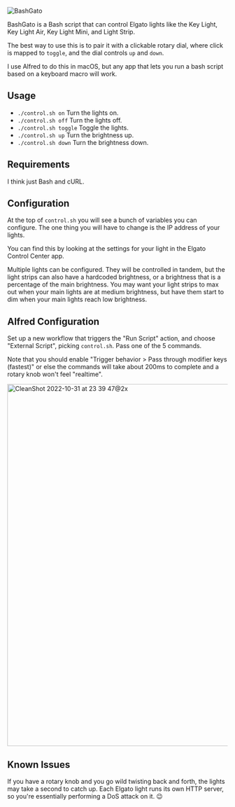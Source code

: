 ![BashGato](https://user-images.githubusercontent.com/353790/199152451-6f177acb-7621-4d39-ac08-bf56d9f6d572.png)

BashGato is a Bash script that can control Elgato lights like the Key Light, Key Light Air, Key Light Mini, and Light Strip.

The best way to use this is to pair it with a clickable rotary dial, where click is mapped to `toggle`, and the dial controls `up` and `down`.

I use Alfred to do this in macOS, but any app that lets you run a bash script based on a keyboard macro will work.

## Usage

- `./control.sh on` Turn the lights on.
- `./control.sh off` Turn the lights off.
- `./control.sh toggle` Toggle the lights.
- `./control.sh up` Turn the brightness up.
- `./control.sh down` Turn the brightness down.

## Requirements

I think just Bash and cURL.

## Configuration

At the top of `control.sh` you will see a bunch of variables you can configure. The one thing you will have to change is the IP address of your lights.

You can find this by looking at the settings for your light in the Elgato Control Center app.

Multiple lights can be configured. They will be controlled in tandem, but the light strips can also have a hardcoded brightness, or a brightness that is a percentage of the main brightness. You may want your light strips to max out when your main lights are at medium brightness, but have them start to dim when your main lights reach low brightness.

## Alfred Configuration

Set up a new workflow that triggers the "Run Script" action, and choose 
"External Script", picking `control.sh`. Pass one of the 5 commands.

Note that you should enable "Trigger behavior > Pass through modifier keys (fastest)" or else the commands will take about 200ms to complete and a rotary knob won't feel "realtime".

<img width="827" alt="CleanShot 2022-10-31 at 23 39 47@2x" src="https://user-images.githubusercontent.com/353790/199153566-37a2ff90-04d2-4f47-873f-cdd88da60bc2.png">

## Known Issues

If you have a rotary knob and you go wild twisting back and forth, the lights may take a second to catch up. Each Elgato light runs its own HTTP server, so you're essentially performing a DoS attack on it. :wink:
